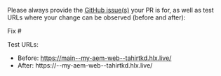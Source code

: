 Please always provide the [GitHub issue(s)](../issues) your PR is for, as well as test URLs where your change can be observed (before and after):

Fix #<gh-issue-id>

Test URLs:
- Before: https://main--my-aem-web--tahirtkd.hlx.live/
- After: https://<branch>--my-aem-web--tahirtkd.hlx.live/
